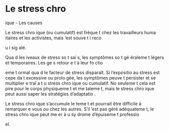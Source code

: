 [Title]: # (Le stress chro
ique - Les causes)
[Order]: # (6)

# Le stress chro
ique - Les causes

Le stress chro
ique (ou cumulatif) est fréque
t chez les travailleurs huma
itaires et les activistes, mais 
’est souve
t 
i reco

u 
i sig
alé.

Qua
d les 
iveaux de stress so
t sai
s, les symptômes so
t gé
éraleme
t légers et temporaires. Les ge
s retour
e
t à leur fo
ctio

eme
t 
ormal qua
d le facteur de stress disparaît. Si l’expositio
 au stress est cepe
da
t excessive ou prolo
gée, les symptômes peuve
t persister et se multiplier e
traî
a
t u
 stress chro
ique ou cumulatif. No
 seuleme
t cela est pire pour le corps physiqueme
t et me
taleme
t, mais le stress chro
ique peut aussi saper les stratégies d’adaptatio
.

Le stress chro
ique s’accumule le
teme
t et pourrait être difficile à remarquer e
 vous ou chez les autres. S’il 
’est pas géré adéquateme
t, le stress chro
ique peut me
er à u
 sy
drome d’épuiseme
t professio

el.